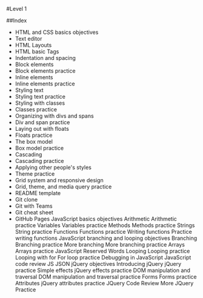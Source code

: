 #Level 1

##Index

* HTML and CSS basics objectives
* Text editor
* HTML Layouts
* HTML basic Tags
* Indentation and spacing
* Block elements
* Block elements practice
* Inline elements
* Inline elements practice
* Styling text
* Styling text practice
* Styling with classes
* Classes practice
* Organizing with divs and spans
* Div and span practice
* Laying out with floats
* Floats practice
* The box model
* Box model practice
* Cascading
* Cascading practice
* Applying other people's styles
* Theme practice
* Grid system and responsive design
* Grid, theme, and media query practice
* README template
* Git clone
* Git with Teams
* Git cheat sheet
* GitHub Pages
JavaScript basics objectives
Arithmetic
Arithmetic practice
Variables
Variables practice
Methods
Methods practice
Strings
String practice
Functions
Functions practice
Writing functions
Practice writing functions
JavaScript branching and looping objectives
Branching
Branching practice
More branching
More branching practice
Arrays
Arrays practice
JavaScript Reserved Words
Looping
Looping practice
Looping with for
For loop practice
Debugging in JavaScript
JavaScript code review
JS JSON 
jQuery objectives
Introducing jQuery
jQuery practice
Simple effects
jQuery effects practice
DOM manipulation and traversal
DOM manipulation and traversal practice
Forms
Forms practice
Attributes
jQuery attributes practice
JQuery Code Review
More JQuery Practice